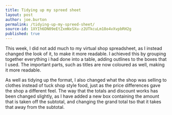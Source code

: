 ```yaml
---
title: Tidying up my spreed sheet
layout: post
author: joe.burton
permalink: /tidying-up-my-spreed-sheet/
source-id: 1XYIh6DN09eEtZxmNxSXu-z2UTkcuLm18o4vXvpbRH2g
published: true
---
```

This week, I did not add much to my virtual shop spreadsheet, as I instead changed the look of it, to make it more readable. I achieved this by grouping together everything i had done into a table, adding outlines to the boxes that I used. The important parts, such as titles are now coloured as well, making it more readable.

As well as tidying  up the format, I also changed what the shop was selling to clothes instead of tuck shop style food, just as the price differences gave the shop a different feel. The way that the totals and discount works has been changed slightly, as I have added a new box containing the amount that is taken off the subtotal, and changing the grand total tso that it takes that away from the subtotal.

